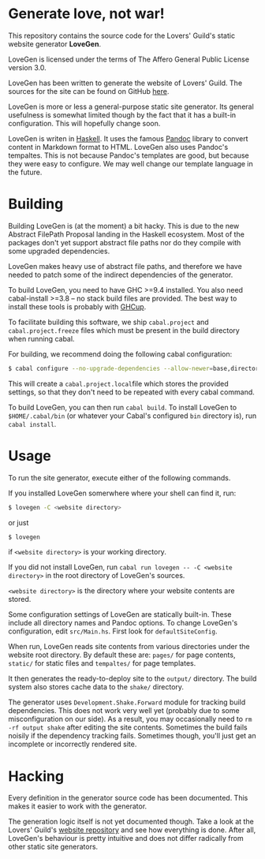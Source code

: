 # Generate love, not war!

This repository contains the source code for the Lovers' Guild's static website generator **LoveGen**.

LoveGen is licensed under the terms of The Affero General Public License version 3.0.

LoveGen has been written to generate the website of Lovers' Guild.
The sources for the site can be found on GitHub [here][web-repo].

[web-repo]: https://github.com/LoversGuild/websites

LoveGen is more or less a general-purpose static site generator.
Its general usefulness is somewhat limited though by the fact that it has a built-in configuration.
This will hopefully change soon.

LoveGen is writen in [Haskell][haskell].
It uses the famous [Pandoc][pandoc] library to convert content in Markdown format to HTML.
LoveGen also uses Pandoc's tempaltes.
This is not because Pandoc's templates are good, but because they were easy to configure.
We may well change our template language in the future.

[haskell]: https://haskell.org/
[pandoc]: https://hackage.haskell.org/package/pandoc

# Building

Building LoveGen is (at the moment) a bit hacky.
This is due to the new Abstract FilePath Proposal landing in the Haskell ecosystem.
Most of the packages don't yet support abstract file paths nor do they compile with some upgraded dependencies.

LoveGen makes heavy use of abstract file paths, and therefore we have needed to patch some of the indirect dependencies of the generator.

To build LoveGen, you need to have GHC >=9.4 installed.
You also need cabal-install >=3.8 – no stack build files are provided.
The best way to install these tools is probably with
[GHCup][ghcup].

[ghcup]: https://www.haskell.org/ghcup/

To facilitate building this software, we ship `cabal.project` and `cabal.project.freeze` files which must be present in the build directory when running cabal.

For building, we recommend doing the following cabal configuration:

```sh
$ cabal configure --no-upgrade-dependencies --allow-newer=base,directory,filepath,unix -fWeverything
```

This will create a `cabal.project.local`file which stores the provided settings, so that they don't need to be repeated with every cabal command.

To build LoveGen, you can then run `cabal build`.
To install LoveGen to `$HOME/.cabal/bin` (or whatever your Cabal's configured `bin` directory is), run `cabal install`.

# Usage

To run the site generator, execute either of the following commands.

If you installed LoveGen somerwhere where your shell can find it, run:
```sh
$ lovegen -C <website directory>
```
or just
```sh
$ lovegen
```
if `<website directory>` is your working directory.

If you did not install LoveGen, run `cabal run lovegen -- -C <website directory>` in the root directory of LoveGen's sources.

`<website directory>` is the directory where your website contents are stored.

Some configuration settings of LoveGen are statically built-in.
These include all directory names and Pandoc options.
To change LoveGen's configuration, edit `src/Main.hs`.
First look for `defaultSiteConfig`.

When run, LoveGen reads site contents from various directories under the website root directory.
By default these are: `pages/` for page contents, `static/` for static files and `tempaltes/` for page templates.

It then generates the ready-to-deploy site to the `output/` directory.
The build system also stores cache data to the `shake/` directory.

The generator uses `Development.Shake.Forward` module for tracking build dependencies.
This does not work very well yet (probably due to some misconfiguration on our side).
As a result, you may occasionally need to `rm -rf output shake` after editing the site contents.
Sometimes the build fails noisily if the dependency tracking fails.
Sometimes though, you'll just get an incomplete or incorrectly rendered site.

# Hacking

Every definition in the generator source code has been documented.
This makes it easier to work with the generator.

The generation logic itself is not yet documented though.
Take a look at the Lovers' Guild's [website repository][web-repo] and see how everything is done.
After all, LoveGen's behaviour is pretty intuitive and does not differ radically from other static site generators.

